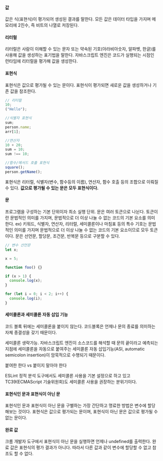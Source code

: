 #### 값

값은 식(표현식)이 평가되어 생성된 결과를 말한다. 모든 값은 데이터 타입을 가지며 메모리에 2진수, 즉 비트의 나열로 저장된다.

#### 리터럴

리터럴은 사람이 이해할 수 있는 문자 또는 약속된 기호(아라비아숫자, 알파벳, 한글)를 사용해 값을 생성하는 표기법을 말한다.
자바스크립트 엔진은 코드가 실행되는 시점인 런타임에 리터럴을 평가해 값을 생성한다.

#### 표현식

표현식은 값으로 평가될 수 있는 문이다. 표현식이 평가되면 새로운 값을 생성하거나 기존 값을 참조한다.

```js
// 리터럴
10;
("Hello");

//식별자 표현식
sum;
person.name;
arr[1];

//연산자
10 + 20;
sum = 10;
sum !== 10;

//함수/메서드 호출 표현식
square();
person.getName();
```

표현식은 리터럴, 식별자(변수, 함수등의 이름), 연산자, 함수 호출 등의 조합으로 이뤄질 수 있다. **값으로 평가될 수 있는 문은 모두 표현식이다.**

#### 문

프로그램을 구성하는 기본 단위이자 최소 실행 단위. 문은 여러 토큰으로 나뉜다. 토큰이란 문법적인 의미를 가지며, 문법적으로 더 이상 나눌 수 없는 코드의 기본 요소를 의미한다.
ex) 키워드, 식별자, 연산자, 리터럴, 세미콜론이나 마침표 등의 특수 기호는 문법적인 의미를 가지며 문법적으로 더 이상 나눌 수 없는 코드의 기본 요소이므로 모두 토큰이다.
문은 선언문, 할당문, 조건문, 반복문 등으로 구분할 수 있다.

```js
// 변수 선언문
let x;

x = 5;

function foo() {}

if (x > 1) {
  console.log(x);
}

for (let i = 0; i < 2; i++) {
  console.log(i);
}
```

#### 세미콜론과 세미콜론 자동 삽입 기능

코드 블록 뒤에는 세미콜론을 붙이지 않는다. 코드블록은 언제나 문의 종료를 의미하는 자체 종결성을 갖기 때문이다.

세미콜론 생략가능. 자바스크립트 엔진이 소스코드를 해석할 때 문의 끝이라고 예측되는 지점에 세미콜론을 자동으로 붙여주는 세미콜론 자동 삽입기능(ASI, automatic semicolon insertion)이 암묵적으로 수행되기 때문이다.

붙여한 한다 vs 붙이지 말아야 한다

ESLint 정적 분석 도구에서도 세미콜론 사용을 기본 설정으로 하고 있고 TC39(ECMAScript 기술위원회)도 세미콜론 사용을 권장하는 분위기이다.

#### 표현식인 문과 표현식이 아닌 문

표현식인 문과 표현식이 아닌 문을 구별하는 가장 간단하고 명료한 방법은 변수에 할당해보는 것이다. 표현식은 값으로 평가되는 문이며, 표현식이 아닌 문은 값으로 평가될 수 없는 문이다.

#### 완료 값

크롬 개발자 도구에서 표현식이 아닌 문을 실행하면 언제나 undefined를 출력한다. 완료 값은 표현식의 평가 결과가 아니다. 따라서 다른 값과 같이 변수에 할당할 수 없고 참조도 할 수 없다.
